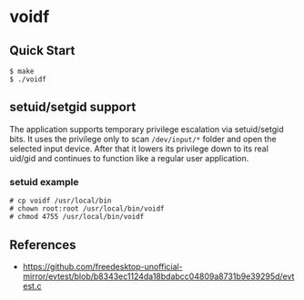 # voidf

## Quick Start

```console
$ make
$ ./voidf
```

## setuid/setgid support

The application supports temporary privilege escalation via setuid/setgid bits. It uses the privilege only to scan `/dev/input/*` folder and open the selected input device. After that it lowers its privilege down to its real uid/gid and continues to function like a regular user application.

### setuid example

```
# cp voidf /usr/local/bin
# chown root:root /usr/local/bin/voidf
# chmod 4755 /usr/local/bin/voidf
```

## References

- https://github.com/freedesktop-unofficial-mirror/evtest/blob/b8343ec1124da18bdabcc04809a8731b9e39295d/evtest.c
